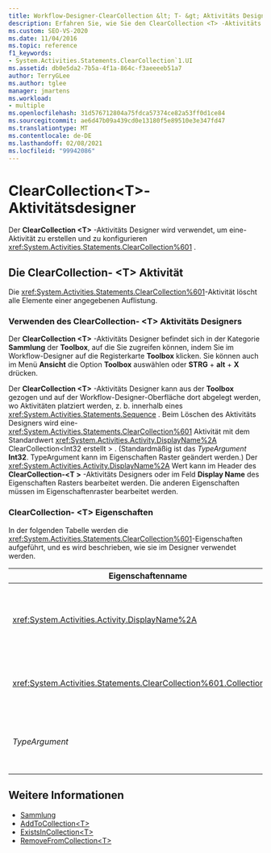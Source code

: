 ```yaml
---
title: Workflow-Designer-ClearCollection &lt; T- &gt; Aktivitäts Designer
description: Erfahren Sie, wie Sie den ClearCollection <T> -Aktivitäts Designer verwenden können, um eine ClearCollection-Aktivität zu erstellen und zu konfigurieren <T> .
ms.custom: SEO-VS-2020
ms.date: 11/04/2016
ms.topic: reference
f1_keywords:
- System.Activities.Statements.ClearCollection`1.UI
ms.assetid: db0e5da2-7b5a-4f1a-864c-f3aeeeeb51a7
author: TerryGLee
ms.author: tglee
manager: jmartens
ms.workload:
- multiple
ms.openlocfilehash: 31d576712804a75fdca57374ce82a53ff0d1ce84
ms.sourcegitcommit: ae6d47b09a439cd0e13180f5e89510e3e347fd47
ms.translationtype: MT
ms.contentlocale: de-DE
ms.lasthandoff: 02/08/2021
ms.locfileid: "99942086"
---
```

# <a name="clearcollectiont-activity-designer"></a>ClearCollection\<T>-Aktivitätsdesigner

Der **ClearCollection \<T>** -Aktivitäts Designer wird verwendet, um eine-Aktivität zu erstellen und zu konfigurieren <xref:System.Activities.Statements.ClearCollection%601> .

## <a name="the-clearcollectiont-activity"></a>Die ClearCollection- \<T> Aktivität

Die <xref:System.Activities.Statements.ClearCollection%601>-Aktivität löscht alle Elemente einer angegebenen Auflistung.

### <a name="using-the-clearcollectiont-activity-designer"></a>Verwenden des ClearCollection- \<T> Aktivitäts Designers

Der **ClearCollection \<T>** -Aktivitäts Designer befindet sich in der Kategorie **Sammlung** der **Toolbox**, auf die Sie zugreifen können, indem Sie im Workflow-Designer auf die Registerkarte **Toolbox** klicken. Sie können auch im Menü **Ansicht** die Option **Toolbox** auswählen oder **STRG** + **alt** + **X** drücken.

Der **ClearCollection \<T>** -Aktivitäts Designer kann aus der **Toolbox** gezogen und auf der Workflow-Designer-Oberfläche dort abgelegt werden, wo Aktivitäten platziert werden, z. b. innerhalb eines <xref:System.Activities.Statements.Sequence> . Beim Löschen des Aktivitäts Designers wird eine- <xref:System.Activities.Statements.ClearCollection%601> Aktivität mit dem Standardwert <xref:System.Activities.Activity.DisplayName%2A> ClearCollection<Int32 erstellt \> . (Standardmäßig ist das *TypeArgument* **Int32**. TypeArgument kann im Eigenschaften Raster geändert werden.) Der <xref:System.Activities.Activity.DisplayName%2A> Wert kann im Header des **ClearCollection-<T \>** -Aktivitäts Designers oder im Feld **Display Name** des Eigenschaften Rasters bearbeitet werden. Die anderen Eigenschaften müssen im Eigenschaftenraster bearbeitet werden.

### <a name="the-clearcollectiont-properties"></a>ClearCollection- \<T> Eigenschaften

In der folgenden Tabelle werden die <xref:System.Activities.Statements.ClearCollection%601>-Eigenschaften aufgeführt, und es wird beschrieben, wie sie im Designer verwendet werden.

|Eigenschaftenname|Erforderlich|Verbrauch|
|-|--------------|-|
|<xref:System.Activities.Activity.DisplayName%2A>|Falsch|Gibt den optionalen Anzeigenamen der <xref:System.Activities.Statements.ClearCollection%601>-Aktivität an. Der Standardwert ist ClearCollection<Int32 \> . Obwohl der <xref:System.Activities.Activity.DisplayName%2A>-Wert nicht zwingend erforderlich ist, wird empfohlen, einen Anzeigenamen zu verwenden.|
|<xref:System.Activities.Statements.ClearCollection%601.Collection%2A>|Richtig|Gibt die Auflistung an, deren Elemente gelöscht werden sollen. Diese Auflistung ist vom Typ **ICollection \<TypeArgument> .** Geben Sie im Eigenschaftenraster einen Visual Basic-Ausdruck ein, um die Auflistung anzugeben.|
|*TypeArgument*|Richtig|Gibt den Typ T der in <xref:System.Collections.Generic.ICollection%601> enthaltenen Elemente an. Standardmäßig ist dieser *TypeArgument* -Typ auf **Int32** festgelegt. Ändern Sie den Wert von *TypeArgument* im Kombinations Feld des Eigenschaften Rasters, um den Typ zu ändern.|

## <a name="see-also"></a>Weitere Informationen

- [Sammlung](../workflow-designer/collection-activity-designers.md)
- [AddToCollection\<T>](../workflow-designer/addtocollection-t-activity-designer.md)
- [ExistsInCollection\<T>](../workflow-designer/existsincollection-t-activity-designer.md)
- [RemoveFromCollection\<T>](../workflow-designer/removefromcollection-t-activity-designer.md)